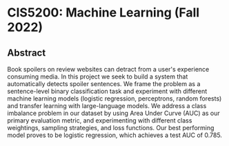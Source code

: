 # CIS5200: Machine Learning (Fall 2022)
## Abstract
Book spoilers on review websites can detract from a user's experience consuming 
media. In this project we seek to build a system that automatically detects 
spoiler sentences. We frame the problem as a sentence-level binary 
classification task and experiment with different machine learning models 
(logistic regression, perceptrons, random forests) and transfer learning with 
large-language models. We address a class imbalance problem in our dataset by 
using Area Under Curve (AUC) as our primary evaluation metric, and 
experimenting with different class weightings, sampling strategies, and loss 
functions. Our best performing model proves to be logistic regression, which 
achieves a test AUC of 0.785.